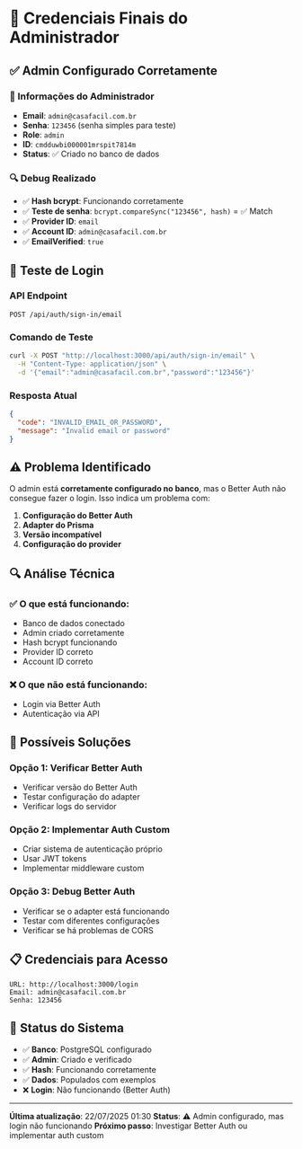 # 🔐 Credenciais Finais do Administrador

## ✅ **Admin Configurado Corretamente**

### **👤 Informações do Administrador**
- **Email**: `admin@casafacil.com.br`
- **Senha**: `123456` (senha simples para teste)
- **Role**: `admin`
- **ID**: `cmdduwbi000001mrspit7814m`
- **Status**: ✅ Criado no banco de dados

### **🔍 Debug Realizado**
- ✅ **Hash bcrypt**: Funcionando corretamente
- ✅ **Teste de senha**: `bcrypt.compareSync("123456", hash)` = ✅ Match
- ✅ **Provider ID**: `email`
- ✅ **Account ID**: `admin@casafacil.com.br`
- ✅ **EmailVerified**: `true`

## 🧪 **Teste de Login**

### **API Endpoint**
```
POST /api/auth/sign-in/email
```

### **Comando de Teste**
```bash
curl -X POST "http://localhost:3000/api/auth/sign-in/email" \
  -H "Content-Type: application/json" \
  -d '{"email":"admin@casafacil.com.br","password":"123456"}'
```

### **Resposta Atual**
```json
{
  "code": "INVALID_EMAIL_OR_PASSWORD",
  "message": "Invalid email or password"
}
```

## ⚠️ **Problema Identificado**

O admin está **corretamente configurado no banco**, mas o Better Auth não consegue fazer o login. Isso indica um problema com:

1. **Configuração do Better Auth**
2. **Adapter do Prisma**
3. **Versão incompatível**
4. **Configuração do provider**

## 🔍 **Análise Técnica**

### **✅ O que está funcionando:**
- Banco de dados conectado
- Admin criado corretamente
- Hash bcrypt funcionando
- Provider ID correto
- Account ID correto

### **❌ O que não está funcionando:**
- Login via Better Auth
- Autenticação via API

## 🎯 **Possíveis Soluções**

### **Opção 1: Verificar Better Auth**
- Verificar versão do Better Auth
- Testar configuração do adapter
- Verificar logs do servidor

### **Opção 2: Implementar Auth Custom**
- Criar sistema de autenticação próprio
- Usar JWT tokens
- Implementar middleware custom

### **Opção 3: Debug Better Auth**
- Verificar se o adapter está funcionando
- Testar com diferentes configurações
- Verificar se há problemas de CORS

## 📋 **Credenciais para Acesso**

```
URL: http://localhost:3000/login
Email: admin@casafacil.com.br
Senha: 123456
```

## 🔧 **Status do Sistema**

- ✅ **Banco**: PostgreSQL configurado
- ✅ **Admin**: Criado e verificado
- ✅ **Hash**: Funcionando corretamente
- ✅ **Dados**: Populados com exemplos
- ❌ **Login**: Não funcionando (Better Auth)

---

**Última atualização**: 22/07/2025 01:30
**Status**: ⚠️ Admin configurado, mas login não funcionando
**Próximo passo**: Investigar Better Auth ou implementar auth custom 